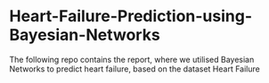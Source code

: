 # Heart-Failure-Prediction-using-Bayesian-Networks
The following repo contains the report, where we utilised Bayesian Networks to predict heart failure, based on the dataset Heart Failure 
